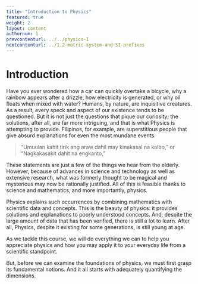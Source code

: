 ```yaml
---
title: "Introduction to Physics"
featured: true
weight: 2
layout: content
authornum: 1
prevcontenturl: ../../physics-I
nextcontenturl: ../1.2-metric-system-and-SI-prefixes
---
```




# Introduction
Have you ever wondered how a car can quickly overtake a bicycle, why a rainbow appears after a drizzle, how electricity is generated, or why oil floats when mixed with water? Humans, by nature, are inquisitive creatures. As a result, every speck and aspect of our existence tends to be questioned. But it is not just the questions that pique our curiosity; the solutions, after all, are far more intriguing, and that is what Physics is attempting to provide. Filipinos, for example, are superstitious people that give absurd explanations for even the most mundane events. 
>“Umuulan kahit tirik ang araw dahil may kinakasal na kalbo,” 
>or
>“Nagkakasakit dahit na engkanto,” 

These statements are just a few of the things we hear from the elderly. However, because of advances in science and technology as well as extensive research, what was formerly thought to be magical and mysterious may now be rationally justified. All of this is feasible thanks to science and mathematics, and more importantly, physics. 

Physics explains such occurrences by combining mathematics with scientific data and concepts. This is the beauty of physics: it provides solutions and explanations to poorly understood concepts. And, despite the large amount of data that has been verified, there is still a lot to learn. After all, Physics, despite it existing for some generations, is still young at age.

As we tackle this course, we will do everything we can to help you appreciate physics and how you may apply it to your everyday life from a scientific standpoint. 

But, before we can examine the foundations of physics, we must first grasp its fundamental notions. And it all starts with adequately quantifying the dimensions.





<!-- 

| Dimension |      SI       |       CGS       |     BE     |
| --------- |:-------------:|:---------------:|:----------:|
| Length    |   Meter (m)   | Centimeter (cm) | Foot (ft)  |
| Mass      | Kilogram (kg) |    Gram (g)     | Slug (sl)  |
| Time      |  Second (s)   |   Second (s)    | Second (s) |
|           |               |                 |            |

 -->


